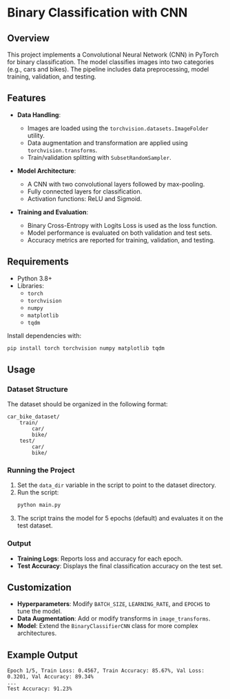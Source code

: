 
# Binary Classification with CNN

## Overview
This project implements a Convolutional Neural Network (CNN) in PyTorch for binary classification. The model classifies images into two categories (e.g., cars and bikes). The pipeline includes data preprocessing, model training, validation, and testing.

## Features
- **Data Handling**: 
  - Images are loaded using the `torchvision.datasets.ImageFolder` utility.
  - Data augmentation and transformation are applied using `torchvision.transforms`.
  - Train/validation splitting with `SubsetRandomSampler`.

- **Model Architecture**:
  - A CNN with two convolutional layers followed by max-pooling.
  - Fully connected layers for classification.
  - Activation functions: ReLU and Sigmoid.

- **Training and Evaluation**:
  - Binary Cross-Entropy with Logits Loss is used as the loss function.
  - Model performance is evaluated on both validation and test sets.
  - Accuracy metrics are reported for training, validation, and testing.

## Requirements
- Python 3.8+
- Libraries:
  - `torch`
  - `torchvision`
  - `numpy`
  - `matplotlib`
  - `tqdm`

Install dependencies with:
```bash
pip install torch torchvision numpy matplotlib tqdm
```

## Usage
### Dataset Structure
The dataset should be organized in the following format:
```
car_bike_dataset/
    train/
        car/
        bike/
    test/
        car/
        bike/
```

### Running the Project
1. Set the `data_dir` variable in the script to point to the dataset directory.
2. Run the script:
   ```bash
   python main.py
   ```
3. The script trains the model for 5 epochs (default) and evaluates it on the test dataset.

### Output
- **Training Logs**: Reports loss and accuracy for each epoch.
- **Test Accuracy**: Displays the final classification accuracy on the test set.

## Customization
- **Hyperparameters**: Modify `BATCH_SIZE`, `LEARNING_RATE`, and `EPOCHS` to tune the model.
- **Data Augmentation**: Add or modify transforms in `image_transforms`.
- **Model**: Extend the `BinaryClassifierCNN` class for more complex architectures.

## Example Output
```
Epoch 1/5, Train Loss: 0.4567, Train Accuracy: 85.67%, Val Loss: 0.3201, Val Accuracy: 89.34%
...
Test Accuracy: 91.23%
```
